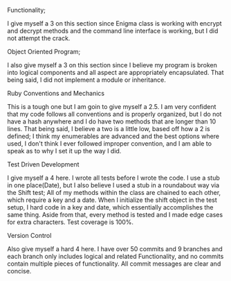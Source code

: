 Functionality;

  I give myself a 3 on this section since Enigma class is working with encrypt and decrypt methods and the command line interface is working, but I did not attempt the crack.

Object Oriented Program;

  I also give myself a 3 on this section since I believe my program is broken into logical components and all aspect are appropriately encapsulated. That being said, I did not implement a module or inheritance.

Ruby Conventions and Mechanics

  This is a tough one but I am goin to give myself a 2.5. I am very confident that my code follows all conventions and is properly organized, but I do not have a hash anywhere and I do have two methods that are longer than 10 lines. That being said, I believe a two is a little low, based off how a 2 is defined; I think my enumerables are advanced and the best options where used, I don't think I ever followed improper convention, and I am able to speak as to why I set it up the way I did.

Test Driven Development

  I give myself a 4 here. I wrote all tests before I wrote the code. I use a stub in one place(Date), but I also believe I used a stub in a roundabout way via the Shift test; All of my methods within the class are chained to each other, which require a key and a date. When I initialize the shift object in the test setup, I hard code in a key and date, which essentially accomplishes the same thing. Aside from that, every method is tested and I made edge cases for extra characters. Test coverage is 100%.

Version Control

  Also give myself a hard 4 here. I have over 50 commits and 9 branches and each branch only includes logical and related Functionality, and no commits contain multiple pieces of functionality. All commit messages are clear and concise.
